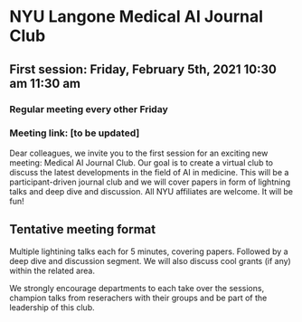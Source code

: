 # NYU Langone Medical AI Journal Club

## First session: Friday, February 5th, 2021 10:30 am 11:30 am

### Regular meeting every other Friday

### Meeting link: [to be updated]


Dear colleagues, we invite you to the first session for an exciting new meeting: Medical AI Journal Club. 
Our goal is to create a virtual club to discuss the latest developments in the field of AI in medicine.
This will be a participant-driven journal club and we will cover papers in form of lightning talks and deep dive and discussion. 
All NYU affiliates are welcome. It will be fun!

## Tentative meeting format

Multiple lightining talks each for 5 minutes, covering papers.
Followed by a deep dive and discussion segment.
We will also discuss cool grants (if any) within the related area.

We strongly encourage departments to each take over the sessions, champion talks from reserachers with their groups and be part of the leadership of this club. 

